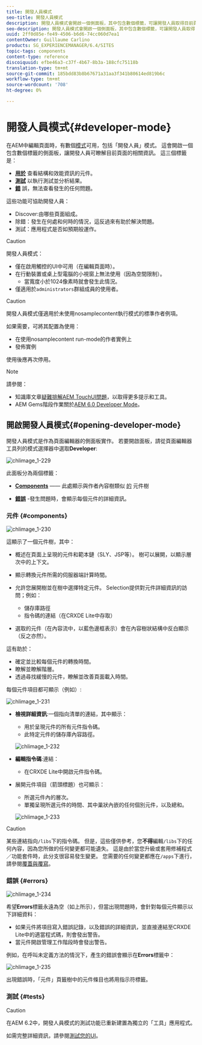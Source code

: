 ```yaml
---
title: 開發人員模式
seo-title: 開發人員模式
description: 開發人員模式會開啟一個側面板，其中包含數個標籤，可讓開發人員取得目前頁面的相關資訊
seo-description: 開發人員模式會開啟一個側面板，其中包含數個標籤，可讓開發人員取得目前頁面的相關資訊
uuid: 2ff0d85e-fe49-4506-b6d6-74cc060d7ea1
contentOwner: Guillaume Carlino
products: SG_EXPERIENCEMANAGER/6.4/SITES
topic-tags: components
content-type: reference
discoiquuid: efbe46a3-c37f-4b67-8b3a-188cfc75118b
translation-type: tm+mt
source-git-commit: 185bdd83b8b67671a31aa3f341b80614ed819b6c
workflow-type: tm+mt
source-wordcount: '708'
ht-degree: 0%

---
```



# 開發人員模式{#developer-mode}

在AEM中編輯頁面時，有數個[模式](/help/sites-authoring/author-environment-tools.md#page-modes)可用，包括「開發人員」模式。 這會開啟一個包含數個標籤的側面板，讓開發人員可瞭解目前頁面的相關資訊。 這三個標籤是：

* **[用於](#components)** 查看結構和效能資訊的元件。
* **[測試](#tests)** 以執行測試並分析結果。
* **[錯](#errors)** 誤，無法查看發生的任何問題。

這些功能可協助開發人員：

* Discover:由哪些頁面組成。
* 除錯：發生在何處和何時的情況，這反過來有助於解決問題。
* 測試：應用程式是否如預期般運作。

>[!CAUTION]
>
>開發人員模式：
>
>* 僅在啟用觸控的UI中可用（在編輯頁面時）。
>* 在行動裝置或桌上型電腦的小視窗上無法使用（因為空間限制）。
   >   * 當寬度小於1024像素時就會發生此情況。
>* 僅適用於`administrators`群組成員的使用者。


>[!CAUTION]
>
>開發人員模式僅適用於未使用nosamplecontent執行模式的標準作者例項。
>
>如果需要，可將其配置為使用：
>
>* 在使用nosamplecontent run-mode的作者實例上
>* 發佈實例

>
>
使用後應再次停用。

>[!NOTE]
>
>請參閱：
>
>* 知識庫文章[疑難排解AEM TouchUI問題](https://helpx.adobe.com/experience-manager/kb/troubleshooting-aem-touchui-issues.html)，以取得更多提示和工具。
>* AEM Gems階段作業關於[AEM 6.0 Developer Mode](https://docs.adobe.com/content/ddc/en/gems/aem-6-0-developer-mode.html)。


## 開啟開發人員模式{#opening-developer-mode}

開發人員模式是作為頁面編輯器的側面板實作。 若要開啟面板，請從頁面編輯器工具列的模式選擇器中選取&#x200B;**Developer**:

![chlimage_1-229](assets/chlimage_1-229.png)

此面板分為兩個標籤：

* **[Components](/help/sites-developing/developer-mode.md#components)**  —— 此處顯示與作者內容樹類似 [的](/help/sites-authoring/author-environment-tools.md#content-tree) 元件樹

* **[錯誤](/help/sites-developing/developer-mode.md#errors)** -發生問題時，會顯示每個元件的詳細資訊。

### 元件 {#components}

![chlimage_1-230](assets/chlimage_1-230.png)

這顯示了一個元件樹，其中：

* 概述在頁面上呈現的元件和範本鏈（SLY、JSP等）。 樹可以展開，以顯示層次中的上下文。
* 顯示轉換元件所需的伺服器端計算時間。
* 允許您展開樹並在樹中選擇特定元件。 Selection提供對元件詳細資訊的訪問；例如：

   * 儲存庫路徑
   * 指令碼的連結（在CRXDE Lite中存取）

* 選取的元件（在內容流中，以藍色邊框表示）會在內容樹狀結構中反白顯示（反之亦然）。

這有助於：

* 確定並比較每個元件的轉換時間。
* 瞭解並瞭解階層。
* 透過尋找緩慢的元件，瞭解並改善頁面載入時間。

每個元件項目都可顯示（例如）:

![chlimage_1-231](assets/chlimage_1-231.png)

* **檢視詳細資訊**:一個指向清單的連結，其中顯示：

   * 用於呈現元件的所有元件指令碼。
   * 此特定元件的儲存庫內容路徑。

   ![chlimage_1-232](assets/chlimage_1-232.png)

* **編輯指令碼**:連結：

   * 在CRXDE Lite中開啟元件指令碼。

* 展開元件項目（箭頭標題）也可顯示：

   * 所選元件內的層次。
   * 單獨呈現所選元件的時間、其中巢狀內嵌的任何個別元件，以及總和。

   ![chlimage_1-233](assets/chlimage_1-233.png)

>[!CAUTION]
>
>某些連結指向`/libs`下的指令碼。 但是，這些僅供參考，您&#x200B;**不得**&#x200B;編輯`/libs`下的任何內容，因為您所做的任何變更都可能遺失。 這是由於當您升級或套用修補程式／功能套件時，此分支很容易發生變更。 您需要的任何變更都應在`/apps`下進行，請參閱[覆蓋與覆寫](/help/sites-developing/overlays.md)。

### 錯誤 {#errors}

![chlimage_1-234](assets/chlimage_1-234.png)

希望&#x200B;**Errors**&#x200B;標籤永遠為空（如上所示），但當出現問題時，會針對每個元件顯示以下詳細資料：

* 如果元件將項目寫入錯誤記錄，以及錯誤的詳細資訊，並直接連結至CRXDE Lite中的適當程式碼，則會發出警告。
* 當元件開啟管理工作階段時會發出警告。

例如，在呼叫未定義方法的情況下，產生的錯誤會顯示在&#x200B;**Errors**&#x200B;標籤中：

![chlimage_1-235](assets/chlimage_1-235.png)

出現錯誤時，「元件」頁籤樹中的元件條目也將用指示符標籤。

### 測試 {#tests}

>[!CAUTION]
>
>在AEM 6.2中，開發人員模式的測試功能已重新建置為獨立的「工具」應用程式。
>
>如需完整詳細資訊，請參閱[測試您的UI](/help/sites-developing/hobbes.md)。
